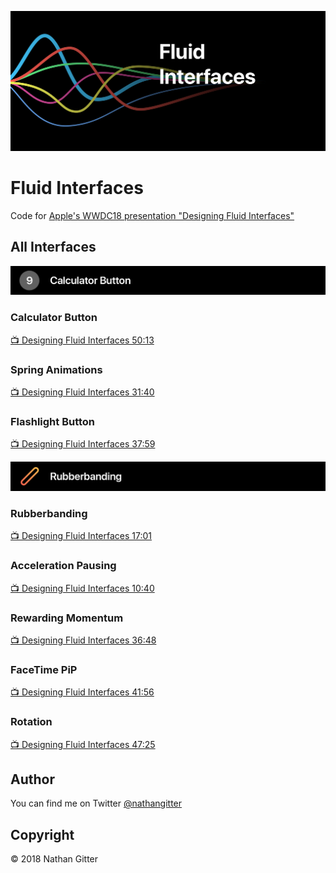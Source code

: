 <p align="center"><img src="Resources/repo-banner.png" alt="Fluid Interfaces Title Graphic"></p>

# Fluid Interfaces
Code for [Apple's WWDC18 presentation "Designing Fluid Interfaces"](https://developer.apple.com/videos/play/wwdc2018/803/)

## All Interfaces

<p align="center"><img src="Resources/section-calc.png" alt="Calculator Button"></p>

### Calculator Button

[📺 Designing Fluid Interfaces 50:13](https://developer.apple.com/videos/play/wwdc2018/803/?time=3013)

### Spring Animations

[📺 Designing Fluid Interfaces 31:40](https://developer.apple.com/videos/play/wwdc2018/803/?time=1900)

### Flashlight Button

[📺 Designing Fluid Interfaces 37:59](https://developer.apple.com/videos/play/wwdc2018/803/?time=2279)

<p align="center"><img src="Resources/section-rubber.png" alt="Rubberbanding"></p>

### Rubberbanding

[📺 Designing Fluid Interfaces 17:01](https://developer.apple.com/videos/play/wwdc2018/803/?time=1021)

### Acceleration Pausing

[📺 Designing Fluid Interfaces 10:40](https://developer.apple.com/videos/play/wwdc2018/803/?time=640)

### Rewarding Momentum

[📺 Designing Fluid Interfaces 36:48](https://developer.apple.com/videos/play/wwdc2018/803/?time=2208)

### FaceTime PiP

[📺 Designing Fluid Interfaces 41:56](https://developer.apple.com/videos/play/wwdc2018/803/?time=2516)

### Rotation

[📺 Designing Fluid Interfaces 47:25](https://developer.apple.com/videos/play/wwdc2018/803/?time=2845)

## Author
You can find me on Twitter [@nathangitter](https://twitter.com/nathangitter)

## Copyright
© 2018 Nathan Gitter
